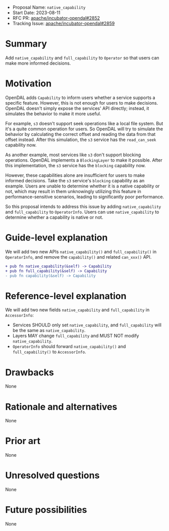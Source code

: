 - Proposal Name: `native_capability`
- Start Date: 2023-08-11
- RFC PR: [apache/incubator-opendal#2852](https://github.com/apache/incubator-opendal/pull/2852)
- Tracking Issue: [apache/incubator-opendal#2859](https://github.com/apache/incubator-opendal/issues/2859)

# Summary

Add `native_capability` and `full_capability` to `Operator` so that users can make more informed decisions.

# Motivation

OpenDAL adds `Capability` to inform users whether a service supports a specific feature. However, this is not enough for users to make decisions. OpenDAL doesn't simply expose the services' API directly; instead, it simulates the behavior to make it more useful.

For example, `s3` doesn't support seek operations like a local file system. But it's a quite common operation for users. So OpenDAL will try to simulate the behavior by calculating the correct offset and reading the data from that offset instead. After this simulation, the `s3` service has the `read_can_seek` capability now.

As another example, most services like `s3` don't support blocking operations. OpenDAL implements a `BlockingLayer` to make it possible. After this implementation, the `s3` service has the `blocking` capability now.

However, these capabilities alone are insufficient for users to make informed decisions. Take the `s3` service's `blocking` capability as an example. Users are unable to determine whether it is a native capability or not, which may result in them unknowingly utilizing this feature in performance-sensitive scenarios, leading to significantly poor performance.

So this proposal intends to address this issue by adding `native_capability` and `full_capability` to `OperatorInfo`. Users can use `native_capability` to determine whether a capability is native or not.

# Guide-level explanation

We will add two new APIs `native_capability()` and `full_capability()` in `OperatorInfo`, and remove the `capability()` and related `can_xxx()` API.

```diff
+ pub fn native_capability(&self) -> Capability
+ pub fn full_capability(&self) -> Capability
- pub fn capability(&self) -> Capability
```

# Reference-level explanation

We will add two new fields `native_capability` and `full_capability` in `AccessorInfo`:

- Services SHOULD only set `native_capability`, and `full_capability` will be the same as `native_capability`.
- Layers MAY change `full_capability` and MUST NOT modify `native_capability`.
- `OperatorInfo` should forward `native_capability()` and `full_capability()` to `AccessorInfo`.

# Drawbacks

None

# Rationale and alternatives

None

# Prior art

None

# Unresolved questions

None

# Future possibilities

None
